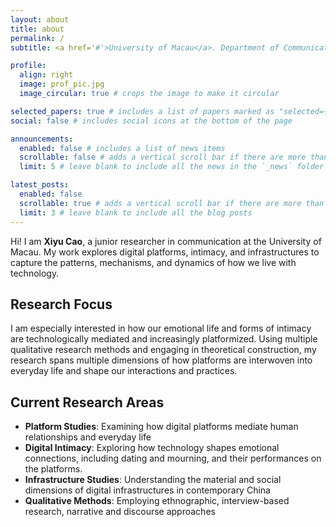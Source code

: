 ```yaml
---
layout: about
title: about
permalink: /
subtitle: <a href='#'>University of Macau</a>. Department of Communication. Platform studies, intimacy, and infrastructure.

profile:
  align: right
  image: prof_pic.jpg
  image_circular: true # crops the image to make it circular

selected_papers: true # includes a list of papers marked as "selected={true}"
social: false # includes social icons at the bottom of the page

announcements:
  enabled: false # includes a list of news items
  scrollable: false # adds a vertical scroll bar if there are more than 3 news items
  limit: 5 # leave blank to include all the news in the `_news` folder

latest_posts:
  enabled: false
  scrollable: true # adds a vertical scroll bar if there are more than 3 new posts items
  limit: 3 # leave blank to include all the blog posts
---
```


Hi! I am **Xiyu Cao**, a junior researcher in communication at the University of Macau. My work explores digital platforms, intimacy, and infrastructures to capture the patterns, mechanisms, and dynamics of how we live with technology.

## Research Focus

I am especially interested in how our emotional life and forms of intimacy are technologically mediated and increasingly platformized. Using multiple qualitative research methods and engaging in theoretical construction, my research spans multiple dimensions of how platforms are interwoven into everyday life and shape our interactions and practices.

## Current Research Areas

- **Platform Studies**: Examining how digital platforms mediate human relationships and everyday life
- **Digital Intimacy**: Exploring how technology shapes emotional connections, including dating and mourning, and their performances on the platforms.
- **Infrastructure Studies**: Understanding the material and social dimensions of digital infrastructures in contemporary China
- **Qualitative Methods**: Employing ethnographic, interview-based research, narrative and discourse approaches